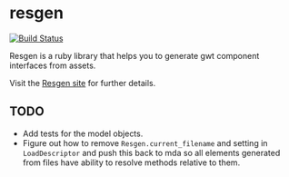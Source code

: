 # resgen

[![Build Status](https://api.travis-ci.com/realityforge/resgen.svg?branch=master)](http://travis-ci.org/realityforge/resgen)

Resgen is a ruby library that helps you to generate gwt component interfaces from assets.

Visit the [Resgen site](http://realityforge.org/resgen/) for further details.

## TODO

* Add tests for the model objects.
* Figure out how to remove `Resgen.current_filename` and setting in `LoadDescriptor` and push this back
  to mda so all elements generated from files have ability to resolve methods relative to them.
